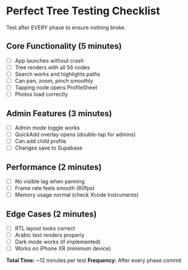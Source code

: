 # Perfect Tree Testing Checklist

Test after EVERY phase to ensure nothing broke.

## Core Functionality (5 minutes)
- [ ] App launches without crash
- [ ] Tree renders with all 56 nodes
- [ ] Search works and highlights paths
- [ ] Can pan, zoom, pinch smoothly
- [ ] Tapping node opens ProfileSheet
- [ ] Photos load correctly

## Admin Features (3 minutes)
- [ ] Admin mode toggle works
- [ ] QuickAdd overlay opens (double-tap for admins)
- [ ] Can add child profile
- [ ] Changes save to Supabase

## Performance (2 minutes)
- [ ] No visible lag when panning
- [ ] Frame rate feels smooth (60fps)
- [ ] Memory usage normal (check Xcode Instruments)

## Edge Cases (2 minutes)
- [ ] RTL layout looks correct
- [ ] Arabic text renders properly
- [ ] Dark mode works (if implemented)
- [ ] Works on iPhone XR (minimum device)

**Total Time:** ~12 minutes per test
**Frequency:** After every phase commit
